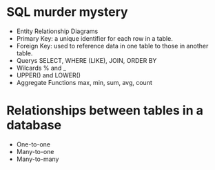 # SQL murder mystery
- Entity Relationship Diagrams
- Primary Key: a unique identifier for each row in a table.
- Foreign Key: used to reference data in one table to those in another table.
- Querys SELECT, WHERE (LIKE), JOIN, ORDER BY
- Wilcards % and _ 
- UPPER() and LOWER()
- Aggregate Functions max, min, sum, avg, count

# Relationships between tables in a database
- One-to-one
- Many-to-one
- Many-to-many
